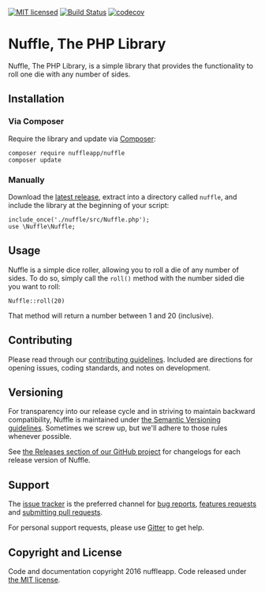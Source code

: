 [![MIT licensed](https://img.shields.io/badge/license-MIT-blue.svg)](LICENSE) [![Build Status](https://travis-ci.org/nuffleapp/nuffle-php.svg?branch=master)](https://travis-ci.org/nuffleapp/nuffle-php) [![codecov](https://codecov.io/gh/nuffleapp/nuffle-php/branch/master/graph/badge.svg)](https://codecov.io/gh/nuffleapp/nuffle-php)

# Nuffle, The PHP Library

Nuffle, The PHP Library, is a simple library that provides the functionality to roll one die with any number of sides.


## Installation

### Via Composer

Require the library and update via [Composer](https://getcomposer.org/):

```
composer require nuffleapp/nuffle
composer update
```

### Manually

Download the [latest release](https://github.com/nuffleapp/nuffle-php/archive/master.zip), extract into a directory called `nuffle`, and include the library at the beginning of your script:

```
include_once('./nuffle/src/Nuffle.php');
use \Nuffle\Nuffle;
```

## Usage

Nuffle is a simple dice roller, allowing you to roll a die of any number of sides. To do so, simply call the `roll()` method with the number sided die you want to roll:

```
Nuffle::roll(20)
```

That method will return a number between 1 and 20 (inclusive).


## Contributing

Please read through our [contributing guidelines](CONTRIBUTING.md). Included are directions for opening issues, coding standards, and notes on development.


## Versioning

For transparency into our release cycle and in striving to maintain backward compatibility, Nuffle is maintained under [the Semantic Versioning guidelines](http://semver.org/). Sometimes we screw up, but we'll adhere to those rules whenever possible.

See [the Releases section of our GitHub project](https://github.com/nuffleapp/nuffle-php/releases) for changelogs for each release version of Nuffle.


## Support

The [issue tracker](https://github.com/nuffleapp/nuffle-php/issues) is
the preferred channel for [bug reports](#bug-reports), [features requests](#feature-requests)
and [submitting pull requests](#pull-requests).

For personal support requests, please use [Gitter](https://gitter.im/nuffleapp/nuffle-php) to get help.


## Copyright and License

Code and documentation copyright 2016 nuffleapp. Code released under [the MIT license](LICENSE).